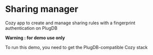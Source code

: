 # Sharing manager
Cozy app to create and manage sharing rules with a fingerprint authentication on PlugDB

**Warning : for demo use only**

To run this demo, you need to get the PlugDB-compatible Cozy stack
